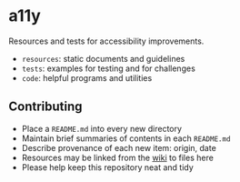 # a11y
Resources and tests for accessibility improvements.

* `resources`: static documents and guidelines
* `tests`: examples for testing and for challenges
* `code`: helpful programs and utilities

## Contributing

* Place a `README.md` into every new directory
* Maintain brief summaries of contents in each `README.md`
* Describe provenance of each new item: origin, date
* Resources may be linked from the
  [wiki](https://github.com/PreTeXtBook/a11y/wiki) to files here
* Please help keep this repository neat and tidy